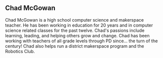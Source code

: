 ## Chad McGowan

Chad McGowan is a high school computer science and makerspace teacher. He has been working in education for 20 years and in computer science related classes for the past twelve. Chad's passions include learning, leading, and helping others grow and change. Chad has been working with teachers of all grade levels through PD since... the turn of the century! Chad also helps run a district makerspace program and the Robotics Club.
